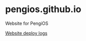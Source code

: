 # pengios.github.io
Website for PengiOS

[Website deploy logs](https://github.com/PengiOS/pengios.github.io/actions/workflows/pages/pages-build-deployment)